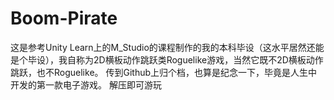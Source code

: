 # Boom-Pirate
这是参考Unity Learn上的M_Studio的课程制作的我的本科毕设（这水平居然还能是个毕设），我自称为2D横板动作跳跃类Roguelike游戏，当然它既不2D横板动作跳跃，也不Roguelike。
传到Github上归个档，也算是纪念一下，毕竟是人生中开发的第一款电子游戏。
解压即可游玩
